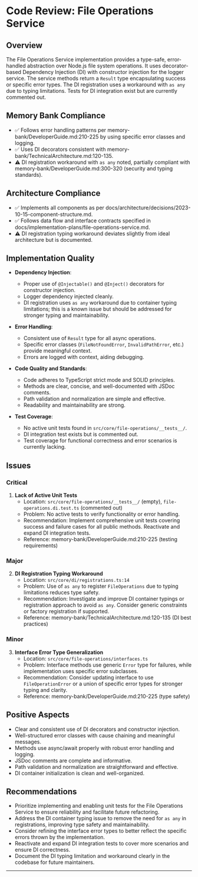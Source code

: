 # Code Review: File Operations Service

## Overview

The File Operations Service implementation provides a type-safe, error-handled abstraction over Node.js file system operations. It uses decorator-based Dependency Injection (DI) with constructor injection for the logger service. The service methods return a `Result` type encapsulating success or specific error types. The DI registration uses a workaround with `as any` due to typing limitations. Tests for DI integration exist but are currently commented out.

## Memory Bank Compliance

- ✅ Follows error handling patterns per memory-bank/DeveloperGuide.md:210-225 by using specific error classes and logging.
- ✅ Uses DI decorators consistent with memory-bank/TechnicalArchitecture.md:120-135.
- ⚠️ DI registration workaround with `as any` noted, partially compliant with memory-bank/DeveloperGuide.md:300-320 (security and typing standards).

## Architecture Compliance

- ✅ Implements all components as per docs/architecture/decisions/2023-10-15-component-structure.md.
- ✅ Follows data flow and interface contracts specified in docs/implementation-plans/file-operations-service.md.
- ⚠️ DI registration typing workaround deviates slightly from ideal architecture but is documented.

## Implementation Quality

- **Dependency Injection**:

  - Proper use of `@Injectable()` and `@Inject()` decorators for constructor injection.
  - Logger dependency injected cleanly.
  - DI registration uses `as any` workaround due to container typing limitations; this is a known issue but should be addressed for stronger typing and maintainability.

- **Error Handling**:

  - Consistent use of `Result` type for all async operations.
  - Specific error classes (`FileNotFoundError`, `InvalidPathError`, etc.) provide meaningful context.
  - Errors are logged with context, aiding debugging.

- **Code Quality and Standards**:

  - Code adheres to TypeScript strict mode and SOLID principles.
  - Methods are clear, concise, and well-documented with JSDoc comments.
  - Path validation and normalization are simple and effective.
  - Readability and maintainability are strong.

- **Test Coverage**:
  - No active unit tests found in `src/core/file-operations/__tests__/`.
  - DI integration test exists but is commented out.
  - Test coverage for functional correctness and error scenarios is currently lacking.

## Issues

### Critical

1. **Lack of Active Unit Tests**
   - Location: `src/core/file-operations/__tests__/` (empty), `file-operations.di.test.ts` (commented out)
   - Problem: No active tests to verify functionality or error handling.
   - Recommendation: Implement comprehensive unit tests covering success and failure cases for all public methods. Reactivate and expand DI integration tests.
   - Reference: memory-bank/DeveloperGuide.md:210-225 (testing requirements)

### Major

2. **DI Registration Typing Workaround**
   - Location: `src/core/di/registrations.ts:14`
   - Problem: Use of `as any` to register `FileOperations` due to typing limitations reduces type safety.
   - Recommendation: Investigate and improve DI container typings or registration approach to avoid `as any`. Consider generic constraints or factory registration if supported.
   - Reference: memory-bank/TechnicalArchitecture.md:120-135 (DI best practices)

### Minor

3. **Interface Error Type Generalization**
   - Location: `src/core/file-operations/interfaces.ts`
   - Problem: Interface methods use generic `Error` type for failures, while implementation uses specific error subclasses.
   - Recommendation: Consider updating interface to use `FileOperationError` or a union of specific error types for stronger typing and clarity.
   - Reference: memory-bank/DeveloperGuide.md:210-225 (type safety)

## Positive Aspects

- Clear and consistent use of DI decorators and constructor injection.
- Well-structured error classes with cause chaining and meaningful messages.
- Methods use async/await properly with robust error handling and logging.
- JSDoc comments are complete and informative.
- Path validation and normalization are straightforward and effective.
- DI container initialization is clean and well-organized.

## Recommendations

- Prioritize implementing and enabling unit tests for the File Operations Service to ensure reliability and facilitate future refactoring.
- Address the DI container typing issue to remove the need for `as any` in registrations, improving type safety and maintainability.
- Consider refining the interface error types to better reflect the specific errors thrown by the implementation.
- Reactivate and expand DI integration tests to cover more scenarios and ensure DI correctness.
- Document the DI typing limitation and workaround clearly in the codebase for future maintainers.

---

